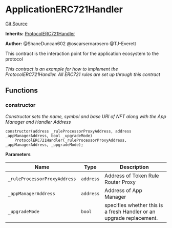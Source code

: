 # ApplicationERC721Handler
[Git Source](https://github.com/thrackle-io/rules-protocol/blob/941799bce65220406b4d9686c5c5f1ae7c99f4ee/src/example/ApplicationERC721Handler.sol)

**Inherits:**
[ProtocolERC721Handler](/src/token/ProtocolERC721Handler.sol/contract.ProtocolERC721Handler.md)

**Author:**
@ShaneDuncan602 @oscarsernarosero @TJ-Everett

This contract is the interaction point for the application ecosystem to the protocol

*This contract is an example for how to implement the ProtocolERC721Handler. All ERC721 rules are set up through this contract*


## Functions
### constructor

*Constructor sets the name, symbol and base URI of NFT along with the App Manager and Handler Address*


```solidity
constructor(address _ruleProcessorProxyAddress, address _appManagerAddress, bool _upgradeMode)
    ProtocolERC721Handler(_ruleProcessorProxyAddress, _appManagerAddress, _upgradeMode);
```
**Parameters**

|Name|Type|Description|
|----|----|-----------|
|`_ruleProcessorProxyAddress`|`address`|Address of Token Rule Router Proxy|
|`_appManagerAddress`|`address`|Address of App Manager|
|`_upgradeMode`|`bool`|specifies whether this is a fresh Handler or an upgrade replacement.|


